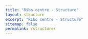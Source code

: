 ```yaml
---
title: "Ribo centre - Structure"
layout: structure
excerpt: "Ribo centre - Structure"
sitemap: false
permalink: /structure/
---
```


<script type="text/javascript" src="{{ site.url }}{{ site.baseurl }}/js/ribozyme.js"></script>
<script type="text/javascript">
var id = location.search.split(`id=`)[1];
</script>



<script type="text/javascript">
document.write(`${id}`);
document.write(`<div id="${id}wikisection1"></div>`);
</script>
